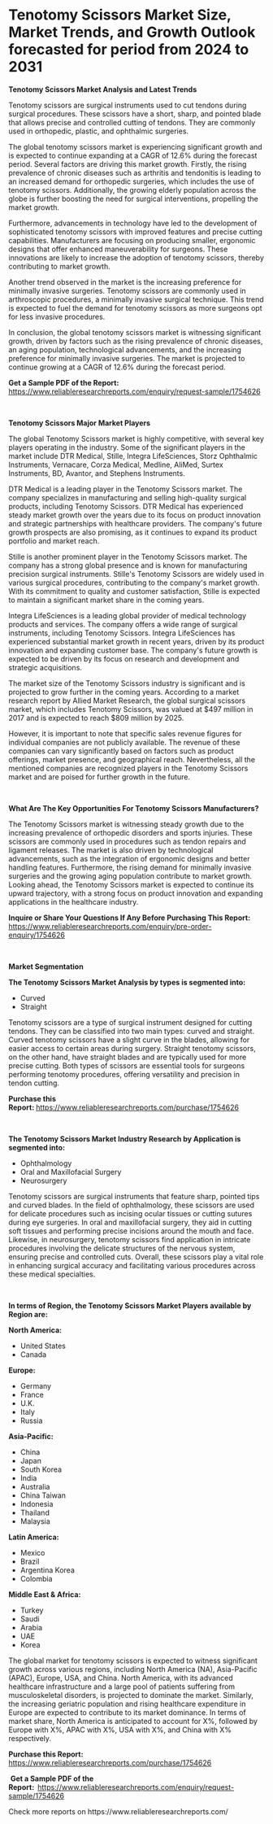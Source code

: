 <p><h1>Tenotomy Scissors Market Size, Market Trends, and Growth Outlook forecasted for period from 2024 to 2031</h1></p><p><strong>Tenotomy Scissors Market Analysis and Latest Trends</strong></p>
<p><p>Tenotomy scissors are surgical instruments used to cut tendons during surgical procedures. These scissors have a short, sharp, and pointed blade that allows precise and controlled cutting of tendons. They are commonly used in orthopedic, plastic, and ophthalmic surgeries.</p><p>The global tenotomy scissors market is experiencing significant growth and is expected to continue expanding at a CAGR of 12.6% during the forecast period. Several factors are driving this market growth. Firstly, the rising prevalence of chronic diseases such as arthritis and tendonitis is leading to an increased demand for orthopedic surgeries, which includes the use of tenotomy scissors. Additionally, the growing elderly population across the globe is further boosting the need for surgical interventions, propelling the market growth.</p><p>Furthermore, advancements in technology have led to the development of sophisticated tenotomy scissors with improved features and precise cutting capabilities. Manufacturers are focusing on producing smaller, ergonomic designs that offer enhanced maneuverability for surgeons. These innovations are likely to increase the adoption of tenotomy scissors, thereby contributing to market growth.</p><p>Another trend observed in the market is the increasing preference for minimally invasive surgeries. Tenotomy scissors are commonly used in arthroscopic procedures, a minimally invasive surgical technique. This trend is expected to fuel the demand for tenotomy scissors as more surgeons opt for less invasive procedures.</p><p>In conclusion, the global tenotomy scissors market is witnessing significant growth, driven by factors such as the rising prevalence of chronic diseases, an aging population, technological advancements, and the increasing preference for minimally invasive surgeries. The market is projected to continue growing at a CAGR of 12.6% during the forecast period.</p></p>
<p><strong>Get a Sample PDF of the Report:&nbsp;</strong> <a href="https://www.reliableresearchreports.com/enquiry/request-sample/1754626">https://www.reliableresearchreports.com/enquiry/request-sample/1754626</a></p>
<p>&nbsp;</p>
<p><strong>Tenotomy Scissors Major Market Players</strong></p>
<p><p>The global Tenotomy Scissors market is highly competitive, with several key players operating in the industry. Some of the significant players in the market include DTR Medical, Stille, Integra LifeSciences, Storz Ophthalmic Instruments, Vernacare, Corza Medical, Medline, AliMed, Surtex Instruments, BD, Avantor, and Stephens Instruments.</p><p>DTR Medical is a leading player in the Tenotomy Scissors market. The company specializes in manufacturing and selling high-quality surgical products, including Tenotomy Scissors. DTR Medical has experienced steady market growth over the years due to its focus on product innovation and strategic partnerships with healthcare providers. The company's future growth prospects are also promising, as it continues to expand its product portfolio and market reach.</p><p>Stille is another prominent player in the Tenotomy Scissors market. The company has a strong global presence and is known for manufacturing precision surgical instruments. Stille's Tenotomy Scissors are widely used in various surgical procedures, contributing to the company's market growth. With its commitment to quality and customer satisfaction, Stille is expected to maintain a significant market share in the coming years.</p><p>Integra LifeSciences is a leading global provider of medical technology products and services. The company offers a wide range of surgical instruments, including Tenotomy Scissors. Integra LifeSciences has experienced substantial market growth in recent years, driven by its product innovation and expanding customer base. The company's future growth is expected to be driven by its focus on research and development and strategic acquisitions.</p><p>The market size of the Tenotomy Scissors industry is significant and is projected to grow further in the coming years. According to a market research report by Allied Market Research, the global surgical scissors market, which includes Tenotomy Scissors, was valued at $497 million in 2017 and is expected to reach $809 million by 2025.</p><p>However, it is important to note that specific sales revenue figures for individual companies are not publicly available. The revenue of these companies can vary significantly based on factors such as product offerings, market presence, and geographical reach. Nevertheless, all the mentioned companies are recognized players in the Tenotomy Scissors market and are poised for further growth in the future.</p></p>
<p>&nbsp;</p>
<p><strong>What Are The Key Opportunities For Tenotomy Scissors Manufacturers?</strong></p>
<p><p>The Tenotomy Scissors market is witnessing steady growth due to the increasing prevalence of orthopedic disorders and sports injuries. These scissors are commonly used in procedures such as tendon repairs and ligament releases. The market is also driven by technological advancements, such as the integration of ergonomic designs and better handling features. Furthermore, the rising demand for minimally invasive surgeries and the growing aging population contribute to market growth. Looking ahead, the Tenotomy Scissors market is expected to continue its upward trajectory, with a strong focus on product innovation and expanding applications in the healthcare industry.</p></p>
<p><strong>Inquire or Share Your Questions If Any Before Purchasing This Report:</strong> <a href="https://www.reliableresearchreports.com/enquiry/pre-order-enquiry/1754626">https://www.reliableresearchreports.com/enquiry/pre-order-enquiry/1754626</a></p>
<p>&nbsp;</p>
<p><strong>Market Segmentation</strong></p>
<p><strong>The Tenotomy Scissors Market Analysis by types is segmented into:</strong></p>
<p><ul><li>Curved</li><li>Straight</li></ul></p>
<p><p>Tenotomy scissors are a type of surgical instrument designed for cutting tendons. They can be classified into two main types: curved and straight. Curved tenotomy scissors have a slight curve in the blades, allowing for easier access to certain areas during surgery. Straight tenotomy scissors, on the other hand, have straight blades and are typically used for more precise cutting. Both types of scissors are essential tools for surgeons performing tenotomy procedures, offering versatility and precision in tendon cutting.</p></p>
<p><strong>Purchase this Report:&nbsp;</strong><a href="https://www.reliableresearchreports.com/purchase/1754626">https://www.reliableresearchreports.com/purchase/1754626</a></p>
<p>&nbsp;</p>
<p><strong>The Tenotomy Scissors Market Industry Research by Application is segmented into:</strong></p>
<p><ul><li>Ophthalmology</li><li>Oral and Maxillofacial Surgery</li><li>Neurosurgery</li></ul></p>
<p><p>Tenotomy scissors are surgical instruments that feature sharp, pointed tips and curved blades. In the field of ophthalmology, these scissors are used for delicate procedures such as incising ocular tissues or cutting sutures during eye surgeries. In oral and maxillofacial surgery, they aid in cutting soft tissues and performing precise incisions around the mouth and face. Likewise, in neurosurgery, tenotomy scissors find application in intricate procedures involving the delicate structures of the nervous system, ensuring precise and controlled cuts. Overall, these scissors play a vital role in enhancing surgical accuracy and facilitating various procedures across these medical specialties.</p></p>
<p>&nbsp;</p>
<p><strong>In terms of Region, the Tenotomy Scissors Market Players available by Region are:</strong></p>
<p>
    <p> <strong> North America: </strong>
        <ul>
            <li>United States</li>
            <li>Canada</li>
        </ul>
        </p> 
    <p> <strong> Europe: </strong>
        <ul>
            <li>Germany</li>
            <li>France</li>
            <li>U.K.</li>
            <li>Italy</li>
            <li>Russia</li>
        </ul>
        </p> 
    <p> <strong> Asia-Pacific: </strong>
        <ul>
            <li>China</li>
            <li>Japan</li>
            <li>South Korea</li>
            <li>India</li>
            <li>Australia</li>
            <li>China Taiwan</li>
            <li>Indonesia</li>
            <li>Thailand</li>
            <li>Malaysia</li>
        </ul>
        </p> 
    <p> <strong> Latin America: </strong>
        <ul>
            <li>Mexico</li>
            <li>Brazil</li>
            <li>Argentina Korea</li>
            <li>Colombia</li>
        </ul>
        </p> 
    <p> <strong> Middle East & Africa: </strong>
        <ul>
            <li>Turkey</li>
            <li>Saudi</li>
            <li>Arabia</li>
            <li>UAE</li>
            <li>Korea</li>
        </ul>
    </p>
    </p>
<p><p>The global market for tenotomy scissors is expected to witness significant growth across various regions, including North America (NA), Asia-Pacific (APAC), Europe, USA, and China. North America, with its advanced healthcare infrastructure and a large pool of patients suffering from musculoskeletal disorders, is projected to dominate the market. Similarly, the increasing geriatric population and rising healthcare expenditure in Europe are expected to contribute to its market dominance. In terms of market share, North America is anticipated to account for X%, followed by Europe with X%, APAC with X%, USA with X%, and China with X% respectively.</p></p>
<p><strong>Purchase this Report: </strong><a href="https://www.reliableresearchreports.com/purchase/1754626">https://www.reliableresearchreports.com/purchase/1754626</a></p>
<p>&nbsp;<strong>Get a Sample PDF of the Report:&nbsp;&nbsp;</strong><a href="https://www.reliableresearchreports.com/enquiry/request-sample/1754626">https://www.reliableresearchreports.com/enquiry/request-sample/1754626</a></p>
<p><strong></strong></p>
<p>Check more reports on https://www.reliableresearchreports.com/</p>